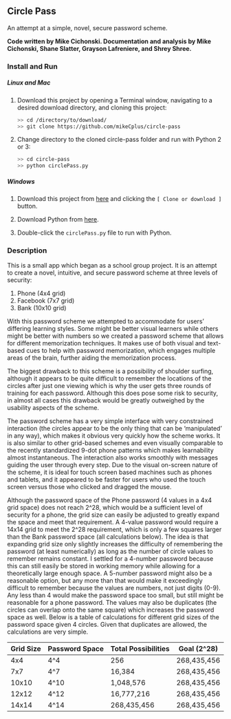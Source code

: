 ## Circle Pass

An attempt at a simple, novel, secure password scheme.

**Code written by Mike Cichonski. 
Documentation and analysis by Mike Cichonski, Shane Slatter, Grayson Lafreniere, and Shrey Shree.**

### Install and Run

##### Linux and Mac

1. Download this project by opening a Terminal window, navigating to a desired download directory, and cloning this project:

	```bash
	>> cd /directory/to/download/
	>> git clone https://github.com/mikeCplus/circle-pass
	```

2. Change directory to the cloned circle-pass folder and run with Python 2 or 3:

	```bash
	>> cd circle-pass
	>> python circlePass.py
	```

##### Windows

1. Download this project from [here](https://github.com/mikeCplus/circle-pass) and clicking the `[ Clone or download ]` button.

2. Download Python from [here](https://www.python.org/downloads/).

3. Double-click the `circlePass.py` file to run with Python.

### Description

This is a small app which began as a school group project. It is an attempt to create a novel, intuitive, and secure password scheme at three levels of security:  

1. Phone (4x4 grid)
2. Facebook (7x7 grid)
3. Bank (10x10 grid)  

With this password scheme we attempted to accommodate for users’ differing learning styles. Some might be better visual learners while others might be better with numbers so we created a password scheme that allows for different memorization techniques. It makes use of both visual and text-based cues to help with password memorization, which engages multiple areas of the brain, further aiding the memorization process. 

The biggest drawback to this scheme is a possibility of shoulder surfing, although it appears to be quite difficult to remember the locations of the circles after just one viewing which is why the user gets three rounds of training for each password. Although this does pose some risk to security, in almost all cases this drawback would be greatly outweighed by the usability aspects of the scheme.

The password scheme has a very simple interface with very constrained interaction (the circles appear to be the only thing that can be ‘manipulated’ in any way), which makes it obvious very quickly how the scheme works. It is also similar to other grid-based schemes and even visually comparable to the recently standardized 9-dot phone patterns which makes learnability almost instantaneous. The interaction also works smoothly with messages guiding the user through every step. Due to the visual on-screen nature of the scheme, it is ideal for touch screen based machines such as phones and tablets, and it appeared to be faster for users who used the touch screen versus those who clicked and dragged the mouse. 

Although the password space of the Phone password (4 values in a 4x4 grid space) does not reach 2^28, which would be a sufficient level of security for a phone, the grid size can easily be adjusted to greatly expand the space and meet that requirement. A 4-value password would require a 14x14 grid to meet the 2^28 requirement, which is only a few squares larger than the Bank password space (all calculations below). The idea is that expanding grid size only slightly increases the difficulty of remembering the password (at least numerically) as long as the number of circle values to remember remains constant. I settled for a 4-number password because this can still easily be stored in working memory while allowing for a theoretically large enough space. A 5-number password might also be a reasonable option, but any more than that would make it exceedingly difficult to remember because the values are numbers, not just digits (0-9). Any less than 4 would make the password space too small, but still might be reasonable for a phone password. The values may also be duplicates (the circles can overlap onto the same square) which increases the password space as well. Below is a table of calculations for different grid sizes of the password space given 4 circles. Given that duplicates are allowed, the calculations are very simple.

| Grid Size | Password Space | Total Possibilities | Goal (2^28) |
|-----------|----------------|---------------------|-------------|
|   4x4     |      4^4       |         256         | 268,435,456 |
|   7x7     |      4^7       |       16,384        | 268,435,456 |
|  10x10    |      4^10      |      1,048,576      | 268,435,456 |
|  12x12    |      4^12      |     16,777,216      | 268,435,456 |
|  14x14    |      4^14      |    268,435,456      | 268,435,456 |

